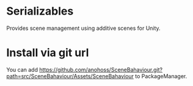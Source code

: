 # Serializables
Provides scene management using additive scenes for Unity.

# Install via git url
You can add https://github.com/anohoss/SceneBahaviour.git?path=src/SceneBahaviour/Assets/SceneBahaviour to PackageManager.

